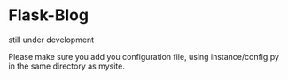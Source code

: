 # Flask-Blog
still under development


Please make sure you add you configuration file, using instance/config.py in the same directory as mysite.
